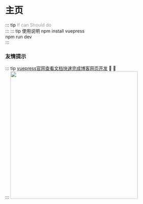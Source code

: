 # 主页
::: tip  <span style="color:#999;font-weight: initial;">If can Should do</span>
 &ensp;                     				  
:::
::: tip 使用说明
npm install vuepress<br>
npm run dev
&ensp;                     				  
:::
### 友情提示
::: tip <span style="color:#999;font-weight: initial;"><a href="http://caibaojian.com/vuepress/">vuepress官网查看文档快速完成博客网页开发</a></span> 🎉 💯
&ensp;                     				  
:::
<img src="man.jpg" style="width:400px"/>

<!-- ```
通过vuepress快速搭建的一个博客项目
```
```
npm install vuepress
npm run dev
```
```
博客查看地址
https://ttcom.github.io/
``` -->
